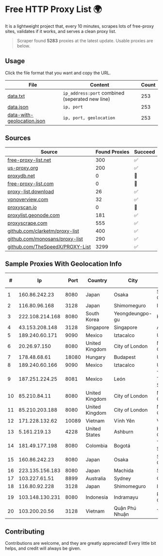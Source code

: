 
# Free HTTP Proxy List 🌍

It is a lightweight project that, every 10 minutes, scrapes lots of free-proxy sites, validates if it works, and serves a clean proxy list.


> Scraper found **5283** proxies at the latest update. Usable proxies are below.

## Usage

Click the file format that you want and copy the URL.


|File|Content|Count|
|----|-------|-----|
|[data.txt](https://raw.githubusercontent.com/themiralay/Proxy-List-World/master/data.txt)|`ip_address:port` combined (seperated new line)|253|
|[data.json](https://raw.githubusercontent.com/themiralay/Proxy-List-World/master/data.json)|`ip, port`|253|
|[data-with-geolocation.json](https://raw.githubusercontent.com/themiralay/Proxy-List-World/master/data-with-geolocation.json)|`ip, port, geolocation`|253|

## Sources

|Source|Found Proxies|Succeed|
|------|-------------|-------|
|[free-proxy-list.net](https://free-proxy-list.net)|300|✅|
|[us-proxy.org](https://www.us-proxy.org)|200|✅|
|[proxydb.net](http://proxydb.net)|0|🚫|
|[free-proxy-list.com](https://free-proxy-list.com/?page=&port=&type%5B%5D=http&type%5B%5D=https&up_time=0&search=Search)|0|🚫|
|[proxy-list.download](https://www.proxy-list.download/HTTP)|26|✅|
|[vpnoverview.com](https://vpnoverview.com/privacy/anonymous-browsing/free-proxy-servers)|32|✅|
|[proxyscan.io](https://www.proxyscan.io)|0|🚫|
|[proxylist.geonode.com](https://proxylist.geonode.com/api/proxy-list?limit=300&page=1&sort_by=lastChecked&sort_type=desc&protocols=http,https)|181|✅|
|[proxyscrape.com](https://api.proxyscrape.com/v2/?request=displayproxies&protocol=http&timeout=10000&country=all&ssl=all&anonymity=all)|555|✅|
|[github.com/clarketm/proxy-list](https://raw.githubusercontent.com/clarketm/proxy-list/master/proxy-list-raw.txt)|400|✅|
|[github.com/monosans/proxy-list](https://raw.githubusercontent.com/monosans/proxy-list/main/proxies/http.txt)|290|✅|
|[github.com/TheSpeedX/PROXY-List](https://raw.githubusercontent.com/TheSpeedX/PROXY-List/master/http.txt)|3299|✅|


## Sample Proxies With Geolocation Info

|#|Ip|Port|Country|City|Internet Service Provider|
|-|--|----|-------|----|-------------------------|
|1|160.86.242.23|8080|Japan|Osaka|Sony Network Communications Inc|
|2|116.80.96.168|3128|Japan|Shimomeguro|InfoSphere|
|3|222.108.214.168|8080|South Korea|Yeongdeungpo-gu|Korea Telecom|
|4|43.153.208.148|3128|Singapore|Singapore|Aceville Pte.ltd|
|5|189.240.60.171|9090|Mexico|Iztacalco|Uninet S.A. de C.V.|
|6|20.26.97.150|8080|United Kingdom|City of London|Microsoft Corporation|
|7|178.48.68.61|18080|Hungary|Budapest|UPC|
|8|189.240.60.166|9090|Mexico|Iztacalco|Uninet S.A. de C.V.|
|9|187.251.224.25|8081|Mexico|León|Total Play Telecomunicaciones SA De CV|
|10|85.210.84.11|8080|United Kingdom|City of London|Microsoft Corporation|
|11|85.210.203.188|8080|United Kingdom|City of London|Microsoft Corporation|
|12|171.228.132.62|10089|Vietnam|Vĩnh Yên|Viettel Corporation|
|13|5.161.219.13|4228|United States|Ashburn|Hetzner Online GmbH|
|14|181.49.177.198|8080|Colombia|Bogotá|Telmex Colombia S.A.|
|15|160.86.242.23|8080|Japan|Osaka|Sony Network Communications Inc|
|16|223.135.156.183|8080|Japan|Machida|So-net Corporation|
|17|103.227.61.51|8899|Australia|Sydney|Origin Net Pty Ltd|
|18|116.80.92.228|3128|Japan|Shimomeguro|InfoSphere|
|19|103.148.130.231|8080|Indonesia|Indramayu|PT Anugerah Cimanuk Raya|
|20|103.200.20.56|3128|Vietnam|Quận Phú Nhuận|TNIX|



## Contributing

Contributions are welcome, and they are greatly appreciated! Every
little bit helps, and credit will always be given.

